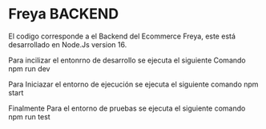 # Freya BACKEND
El codigo corresponde a el Backend del Ecommerce Freya, este está desarrollado en Node.Js version 16. 

Para incilizar el entonrno de desarrollo se ejecuta el siguiente Comando
npm run dev

Para Iniciazar el entorno de ejecución se ejecuta el siguiente comando
npm start

Finalmente Para el entorno de pruebas se ejecuta el siguiente comando
npm run test
